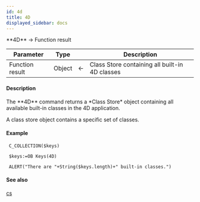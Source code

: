 ```yaml
---
id: 4d
title: 4D
displayed_sidebar: docs
---
```


<!--REF #_command_.4D.Syntax-->**4D**  -> Function result<!-- END REF-->
<!--REF #_command_.4D.Params-->
| Parameter | Type |  | Description |
| --- | --- | --- | --- |
| Function result | Object | <- | Class Store containing all built-in 4D classes |

<!-- END REF-->

#### Description 

<!--REF #_command_.4D.Summary-->The **4D** command returns a *Class Store* object containing all available built-in classes in the 4D application.<!-- END REF-->

A class store object contains a specific set of classes. 

#### Example 

```4d
 C_COLLECTION($keys)

 $keys:=OB Keys(4D)

 ALERT("There are "+String($keys.length)+" built-in classes.")
```

#### See also 
[cs](cs.md)  